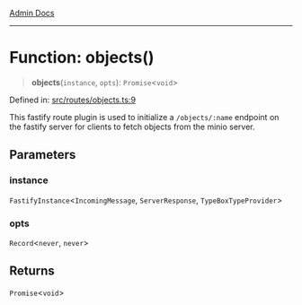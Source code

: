 [Admin Docs](/)

***

# Function: objects()

> **objects**(`instance`, `opts`): `Promise`\<`void`\>

Defined in: [src/routes/objects.ts:9](https://github.com/PalisadoesFoundation/talawa-api/blob/31af62eb801979353402f1e291e74768cd64d85c/src/routes/objects.ts#L9)

This fastify route plugin is used to initialize a `/objects/:name` endpoint on the fastify server for clients to fetch objects from the minio server.

## Parameters

### instance

`FastifyInstance`\<`IncomingMessage`, `ServerResponse`, `TypeBoxTypeProvider`\>

### opts

`Record`\<`never`, `never`\>

## Returns

`Promise`\<`void`\>
